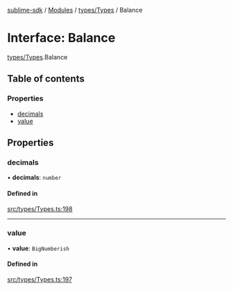 [sublime-sdk](../README.md) / [Modules](../modules.md) / [types/Types](../modules/types_Types.md) / Balance

# Interface: Balance

[types/Types](../modules/types_Types.md).Balance

## Table of contents

### Properties

- [decimals](types_Types.Balance.md#decimals)
- [value](types_Types.Balance.md#value)

## Properties

### decimals

• **decimals**: `number`

#### Defined in

[src/types/Types.ts:198](https://github.com/sublime-finance/sublime-sdk/blob/711fd4e/src/types/Types.ts#L198)

___

### value

• **value**: `BigNumberish`

#### Defined in

[src/types/Types.ts:197](https://github.com/sublime-finance/sublime-sdk/blob/711fd4e/src/types/Types.ts#L197)
